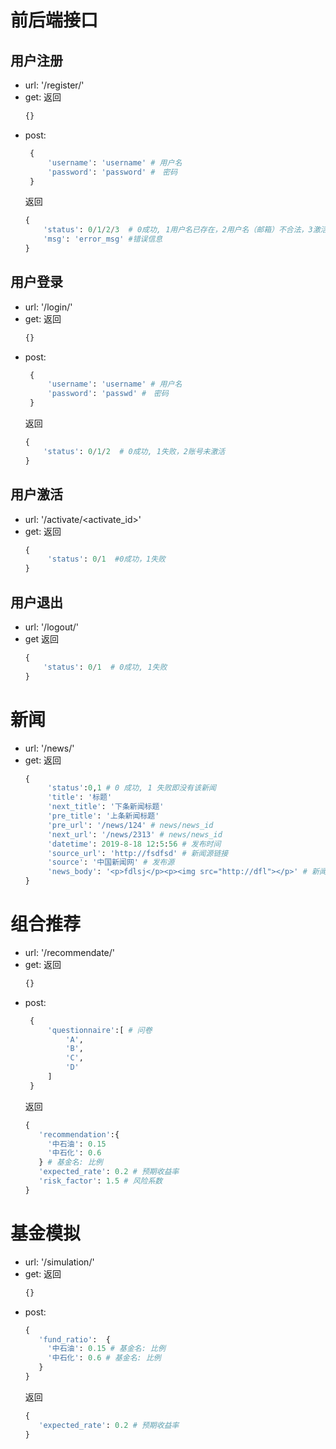 # 前后端接口

## 用户注册
 - url: '/register/'
 - get:
  返回
   ```python
   {}
   ```
 - post:
   ```python
    {
        'username': 'username' # 用户名
        'password': 'password' #　密码
    }
   ```
   返回
   ```python
   {
       'status': 0/1/2/3  # 0成功, 1用户名已存在，2用户名（邮箱）不合法，3激活邮件发送失败
       'msg': 'error_msg' #错误信息
   }
   ```

## 用户登录
 - url: '/login/'
 - get:
  返回
   ```python
   {}
   ```
 - post:
   ```python
    {
        'username': 'username' # 用户名
        'password': 'passwd' #　密码
    }
   ```
   返回
   ```python
   {
       'status': 0/1/2  # 0成功, 1失败，2账号未激活
   }
   ```

## 用户激活
 - url: '/activate/<activate_id>'
 - get:
   返回
   ```python
   {
        'status': 0/1  #0成功，1失败
   }
   ```
## 用户退出
 - url: '/logout/'
 - get
   返回
   ```python
   {
       'status': 0/1  # 0成功, 1失败
   }
   ```

# 新闻
 - url: '/news/'
 - get:
   返回
   ```python
   {  
        'status':0,1 # 0 成功, 1 失败即没有该新闻
        'title': '标题'
        'next_title': '下条新闻标题'
        'pre_title': '上条新闻标题'
        'pre_url': '/news/124' # news/news_id
        'next_url': '/news/2313' # news/news_id
        'datetime': 2019-8-18 12:5:56 # 发布时间
        'source_url': 'http://fsdfsd' # 新闻源链接
        'source': '中国新闻网' # 发布源
        'news_body': '<p>fdlsj</p><p><img src="http://dfl"></p>' # 新闻主体
   }
   ```

# 组合推荐
 - url: '/recommendate/'
 - get:
   返回
   ```python
   {}
   ```
 - post:
   ```python
    {
        'questionnaire':[ # 问卷
            'A',
            'B',
            'C',
            'D'
        ]
    }
   ```
   返回
   ```python
   {  
      'recommendation':{
        '中石油': 0.15
        '中石化': 0.6
      } # 基金名: 比例
      'expected_rate': 0.2 # 预期收益率
      'risk_factor': 1.5 # 风险系数
   }
   ```

# 基金模拟
 - url: '/simulation/'
 - get:
   返回
   ```python
   {}
   ```
 - post:
   ```python
   {
      'fund_ratio':  {
        '中石油': 0.15 # 基金名: 比例
        '中石化': 0.6 # 基金名: 比例
      } 
   }
   ```
   返回
   ```python
   {  
      'expected_rate': 0.2 # 预期收益率
   }
   ```
